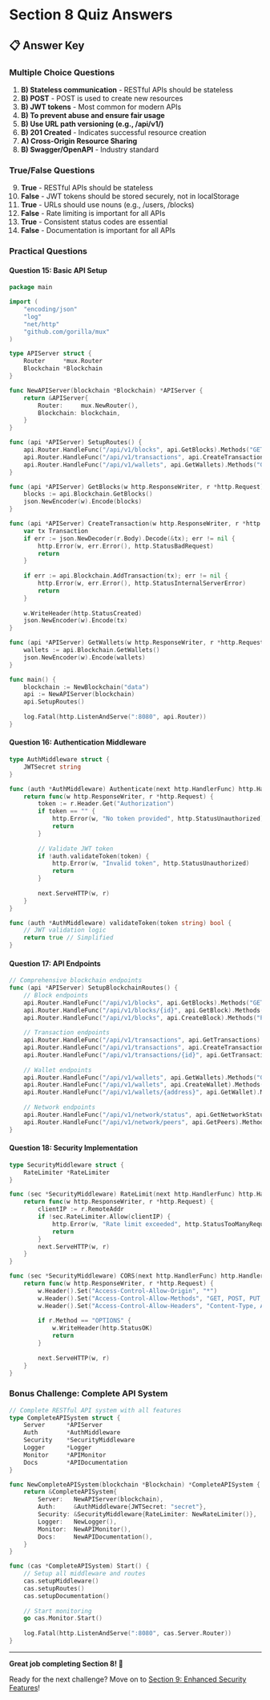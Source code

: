 # Section 8 Quiz Answers

## 📋 Answer Key

### **Multiple Choice Questions**
1. **B) Stateless communication** - RESTful APIs should be stateless
2. **B) POST** - POST is used to create new resources
3. **B) JWT tokens** - Most common for modern APIs
4. **B) To prevent abuse and ensure fair usage**
5. **B) Use URL path versioning (e.g., /api/v1/)**
6. **B) 201 Created** - Indicates successful resource creation
7. **A) Cross-Origin Resource Sharing**
8. **B) Swagger/OpenAPI** - Industry standard

### **True/False Questions**
9. **True** - RESTful APIs should be stateless
10. **False** - JWT tokens should be stored securely, not in localStorage
11. **True** - URLs should use nouns (e.g., /users, /blocks)
12. **False** - Rate limiting is important for all APIs
13. **True** - Consistent status codes are essential
14. **False** - Documentation is important for all APIs

### **Practical Questions**

#### **Question 15: Basic API Setup**
```go
package main

import (
    "encoding/json"
    "log"
    "net/http"
    "github.com/gorilla/mux"
)

type APIServer struct {
    Router     *mux.Router
    Blockchain *Blockchain
}

func NewAPIServer(blockchain *Blockchain) *APIServer {
    return &APIServer{
        Router:     mux.NewRouter(),
        Blockchain: blockchain,
    }
}

func (api *APIServer) SetupRoutes() {
    api.Router.HandleFunc("/api/v1/blocks", api.GetBlocks).Methods("GET")
    api.Router.HandleFunc("/api/v1/transactions", api.CreateTransaction).Methods("POST")
    api.Router.HandleFunc("/api/v1/wallets", api.GetWallets).Methods("GET")
}

func (api *APIServer) GetBlocks(w http.ResponseWriter, r *http.Request) {
    blocks := api.Blockchain.GetBlocks()
    json.NewEncoder(w).Encode(blocks)
}

func (api *APIServer) CreateTransaction(w http.ResponseWriter, r *http.Request) {
    var tx Transaction
    if err := json.NewDecoder(r.Body).Decode(&tx); err != nil {
        http.Error(w, err.Error(), http.StatusBadRequest)
        return
    }
    
    if err := api.Blockchain.AddTransaction(tx); err != nil {
        http.Error(w, err.Error(), http.StatusInternalServerError)
        return
    }
    
    w.WriteHeader(http.StatusCreated)
    json.NewEncoder(w).Encode(tx)
}

func (api *APIServer) GetWallets(w http.ResponseWriter, r *http.Request) {
    wallets := api.Blockchain.GetWallets()
    json.NewEncoder(w).Encode(wallets)
}

func main() {
    blockchain := NewBlockchain("data")
    api := NewAPIServer(blockchain)
    api.SetupRoutes()
    
    log.Fatal(http.ListenAndServe(":8080", api.Router))
}
```

#### **Question 16: Authentication Middleware**
```go
type AuthMiddleware struct {
    JWTSecret string
}

func (auth *AuthMiddleware) Authenticate(next http.HandlerFunc) http.HandlerFunc {
    return func(w http.ResponseWriter, r *http.Request) {
        token := r.Header.Get("Authorization")
        if token == "" {
            http.Error(w, "No token provided", http.StatusUnauthorized)
            return
        }
        
        // Validate JWT token
        if !auth.validateToken(token) {
            http.Error(w, "Invalid token", http.StatusUnauthorized)
            return
        }
        
        next.ServeHTTP(w, r)
    }
}

func (auth *AuthMiddleware) validateToken(token string) bool {
    // JWT validation logic
    return true // Simplified
}
```

#### **Question 17: API Endpoints**
```go
// Comprehensive blockchain endpoints
func (api *APIServer) SetupBlockchainRoutes() {
    // Block endpoints
    api.Router.HandleFunc("/api/v1/blocks", api.GetBlocks).Methods("GET")
    api.Router.HandleFunc("/api/v1/blocks/{id}", api.GetBlock).Methods("GET")
    api.Router.HandleFunc("/api/v1/blocks", api.CreateBlock).Methods("POST")
    
    // Transaction endpoints
    api.Router.HandleFunc("/api/v1/transactions", api.GetTransactions).Methods("GET")
    api.Router.HandleFunc("/api/v1/transactions", api.CreateTransaction).Methods("POST")
    api.Router.HandleFunc("/api/v1/transactions/{id}", api.GetTransaction).Methods("GET")
    
    // Wallet endpoints
    api.Router.HandleFunc("/api/v1/wallets", api.GetWallets).Methods("GET")
    api.Router.HandleFunc("/api/v1/wallets", api.CreateWallet).Methods("POST")
    api.Router.HandleFunc("/api/v1/wallets/{address}", api.GetWallet).Methods("GET")
    
    // Network endpoints
    api.Router.HandleFunc("/api/v1/network/status", api.GetNetworkStatus).Methods("GET")
    api.Router.HandleFunc("/api/v1/network/peers", api.GetPeers).Methods("GET")
}
```

#### **Question 18: Security Implementation**
```go
type SecurityMiddleware struct {
    RateLimiter *RateLimiter
}

func (sec *SecurityMiddleware) RateLimit(next http.HandlerFunc) http.HandlerFunc {
    return func(w http.ResponseWriter, r *http.Request) {
        clientIP := r.RemoteAddr
        if !sec.RateLimiter.Allow(clientIP) {
            http.Error(w, "Rate limit exceeded", http.StatusTooManyRequests)
            return
        }
        next.ServeHTTP(w, r)
    }
}

func (sec *SecurityMiddleware) CORS(next http.HandlerFunc) http.HandlerFunc {
    return func(w http.ResponseWriter, r *http.Request) {
        w.Header().Set("Access-Control-Allow-Origin", "*")
        w.Header().Set("Access-Control-Allow-Methods", "GET, POST, PUT, DELETE, OPTIONS")
        w.Header().Set("Access-Control-Allow-Headers", "Content-Type, Authorization")
        
        if r.Method == "OPTIONS" {
            w.WriteHeader(http.StatusOK)
            return
        }
        
        next.ServeHTTP(w, r)
    }
}
```

### **Bonus Challenge: Complete API System**
```go
// Complete RESTful API system with all features
type CompleteAPISystem struct {
    Server      *APIServer
    Auth        *AuthMiddleware
    Security    *SecurityMiddleware
    Logger      *Logger
    Monitor     *APIMonitor
    Docs        *APIDocumentation
}

func NewCompleteAPISystem(blockchain *Blockchain) *CompleteAPISystem {
    return &CompleteAPISystem{
        Server:   NewAPIServer(blockchain),
        Auth:     &AuthMiddleware{JWTSecret: "secret"},
        Security: &SecurityMiddleware{RateLimiter: NewRateLimiter()},
        Logger:   NewLogger(),
        Monitor:  NewAPIMonitor(),
        Docs:     NewAPIDocumentation(),
    }
}

func (cas *CompleteAPISystem) Start() {
    // Setup all middleware and routes
    cas.setupMiddleware()
    cas.setupRoutes()
    cas.setupDocumentation()
    
    // Start monitoring
    go cas.Monitor.Start()
    
    log.Fatal(http.ListenAndServe(":8080", cas.Server.Router))
}
```

---

**Great job completing Section 8! 🎉**

Ready for the next challenge? Move on to [Section 9: Enhanced Security Features](../section9/README.md)!
